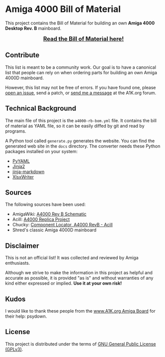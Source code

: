 # Amiga 4000 Bill of Material

This project contains the Bill of Material for building an own **Amiga 4000 Desktop Rev. B** mainboard.

<div style="text-align:center;font-size:130%;font-weight:bold">
<a href="https://shred.github.io/a4000-bom/">Read the Bill of Material here!</a>
</div>

## Contribute

This list is meant to be a community work. Our goal is to have a canonical list that people can rely on when ordering parts for building an own Amiga 4000D mainboard.

However, this list may not be free of errors. If you have found one, please [open an issue](https://github.com/shred/a4000-bom/issues), send a patch, or [send me a message](https://www.a1k.org/forum/index.php?members/6632/) at the A1K.org forum.

## Technical Background

The main file of this project is the `a4000-rb-bom.yml` file. It contains the bill of material as YAML file, so it can be easily diffed by git and read by programs.

A Python tool called `generate.py` generates the website. You can find the generated web site in the `docs` directory. The converter needs these Python packages installed on your system:

* [PyYAML](https://pypi.org/project/PyYAML/)
* [Jinja2](https://pypi.org/project/Jinja2/)
* [jinja-markdown](https://pypi.org/project/jinja-markdown/)
* [XlsxWriter](https://pypi.org/project/XlsxWriter/)

## Sources

The following sources have been used:

* AmigaWiki: [A4000 Rev B Schematic](http://www.amigawiki.de/dnl/schematics/A4000_Rb.pdf)
* Acill: [A4000 Replica Project](https://github.com/Acill/A4000RevB)
* Chucky: [Component Locator, A4000 RevB - Acill](http://locator.reamiga.info/locator.php?project=A4000)
* Shred's classic Amiga 4000D mainboard

## Disclaimer

This is not an official list! It was collected and reviewed by Amiga enthusiasts.

Although we strive to make the information in this project as helpful and accurate as possible, it is provided "as is" and without warranties of any kind either expressed or implied. **Use it at your own risk!**

## Kudos

I would like to thank these people from the [www.A1K.org Amiga Board](https://www.a1k.org) for their help: psydown.

## License

This project is distributed under the terms of [GNU General Public License (GPLv3)](https://www.gnu.org/licenses/gpl-3.0.en.html#content).
